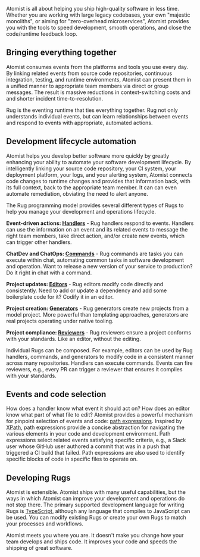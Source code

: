 Atomist is all about helping you ship high-quality software in less
time.  Whether you are working with large legacy codebases, your own
"majestic monoliths", or aiming for "zero-overhead microservices",
Atomist provides you with the tools to speed development, smooth
operations, and close the code/runtime feedback loop.

## Bringing everything together

Atomist consumes events from the platforms and tools you use every day.
By linking related events from source code repositories, continuous
integration, testing, and runtime environments, Atomist can present
them in a unified manner to appropriate team members via direct or
group messages.  The result is massive reductions in context-switching
costs and and shorter incident time-to-resolution.

<!-- *That rug really tied the room together, did it not?* -->

Rug is the eventing runtime that ties everything together.  Rug not
only understands individual events, but can learn relationships
between events and respond to events with appropriate, automated
actions.

## Development lifecycle automation

Atomist helps you develop better software more quickly by greatly
enhancing your ability to automate your software development
lifecycle.  By intelligently linking your source code repository, your
CI system, your deployment platform, your logs, and your alerting
system, Atomist connects code changes to runtime changes and provides
that information back, with its full context, back to the appropriate
team member.  It can can even automate remediation, obviating the need
to alert anyone.

The Rug programming model provides several different types of Rugs to
help you manage your development and operations lifecycle.

<!-- can we improve the layout of the items below? -->

**Event-driven actions: <span class="rugs">[Handlers][handlers]</span>** - Rug
handlers respond to events.  Handlers can use the information on an
event and its related events to message the right team members, take
direct action, and/or create new events, which can trigger other
handlers.

**ChatDev and ChatOps: <span class="rugs">[Commands][commands]</span>** - Rug
commands are tasks you can execute within chat, automating common
tasks in software development and operation.  Want to release a new
version of your service to production?  Do it right in chat with a
command.

**Project updates: <span class="rugs">[Editors][editors]</span>** -
Rug editors modify code directly and consistently.  Need to add or
update a dependency and add some boilerplate code for it?  Codify it
in an editor.

**Project creation: <span class="rugs">[Generators][generators]</span>** - Rug
generators create new projects from a model project.  More powerful
than templating approaches, generators are real projects operating
under native tooling.

**Project compliance: <span class="rugs">[Reviewers][reviewers]</span>** - Rug
reviewers ensure a project conforms with your standards.  Like an
editor, without the editing.

Individual Rugs can be composed.  For example, editors can be used by
Rug handlers, commands, and generators to modify code in a consistent
manner across many repositories.  Handlers can execute commands.
Events can fire reviewers, e.g., every PR can trigger a reviewer that
ensures it complies with your standards.

[handlers]: /user-guide/rug/handlers.md
[commands]: /user-guide/rug/commands.md
[editors]: /user-guide/rug/editors.md
[generators]: /user-guide/rug/generators.md
[reviewers]: /user-guide/rug/reviewers.md

## Events and code selection

How does a handler know what event it should act on?  How does an
editor know what part of what file to edit?  Atomist provides a
powerful mechanism for pinpoint selection of events and
code: [path expressions][path].  Inspired by [XPath][xpath], path
expressions provide a concise abstraction for navigating the various
elements in your code and development environment.  Path expressions
select related events satisfying specific criteria, e.g., a Slack user
whose GitHub user authored a commit that was in a push that triggered
a CI build that failed.  Path expressions are also used to identify
specific blocks of code in specific files to operate on.

[xpath]: https://en.wikipedia.org/wiki/XPath
[path]: /user-guide/rug/path-expressions.md

## Developing Rugs

Atomist is extensible.  Atomist ships with many useful capabilities,
but the ways in which Atomist can improve your development and
operations do not stop there.  The primary supported development
language for writing Rugs is [TypeScript][ts], although any language
that compiles to JavaScript can be used.  You can modify existing Rugs
or create your own Rugs to match your processes and workflows.

Atomist meets you where you are.  It doesn't make you change how your
team develops and ships code.  It improves your code and speeds the
shipping of great software.

[ts]: https://www.typescriptlang.org/
